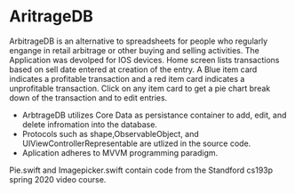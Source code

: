 # AritrageDB
ArbitrageDB is an alternative to spreadsheets for people who regularly engange in retail arbitrage or other buying and selling activities. The Application was devolped for IOS devices. Home screen lists transactions based on sell date entered at creation of the entry. A Blue item card indicates a profitable transaction and a red item card indicates a unprofitable transaction. Click on any item card to get a pie chart break down of the transaction and to edit entries.

- ArbtrageDB utilizes Core Data as persistance container to add, edit, and delete infromation into the database. 
- Protocols such as shape,ObservableObject, and UIViewControllerRepresentable are utlized in the source code.
- Aplication adheres to MVVM programming paradigm.

Pie.swift and Imagepicker.swift contain code from the Standford cs193p spring 2020 video course.
